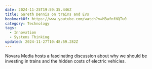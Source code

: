 ```yaml
---
date: 2024-11-25T19:59:35.446Z
title: Gareth Dennis on trains and EVs
bookmarkOf: https://www.youtube.com/watch?v=M3afnfNQTu0
category: Technology
tags:
  - Innovation
  - Systems Thinking
updated: 2024-11-27T10:48:59.282Z
---
```


Novara Media hosts a fascinating discussion about why we should be investing in trains and the hidden costs of electric vehicles.

